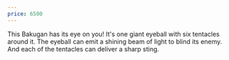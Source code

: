```yaml
---
price: 6500
---
```

This Bakugan has its eye on you! It's one giant eyeball with six tentacles around it. The eyeball can emit a shining beam of light to blind its enemy. And each of the tentacles can deliver a sharp sting.
